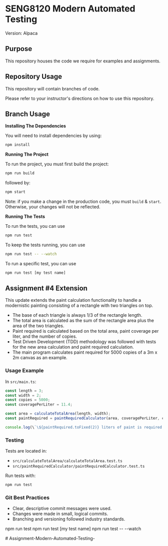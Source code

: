# SENG8120 Modern Automated Testing 

Version: Alpaca

## Purpose

This repository houses the code we require for examples and assignments.

## Repository Usage

This repository will contain branches of code.

Please refer to your instructor's directions on how to use this repository.

## Branch Usage

**Installing The Dependencies**

You will need to install dependencies by using:

```bash
npm install
```

**Running The Project**

To run the project, you must first build the project:

```bash
npm run build
```

followed by:

```bash
npm start
```

Note:  if you make a change in the production code, you must `build` & `start`.
Otherwise, your changes will not be reflected.

**Running The Tests**

To run the tests, you can use

```bash
npm run test
```

To keep the tests running, you can use

```bash
npm run test -- --watch
```

To run a specific test, you can use

```bash
npm run test [my test name]
```

## Assignment #4 Extension

This update extends the paint calculation functionality to handle a modernistic painting consisting of a rectangle with two triangles on top.

- The base of each triangle is always 1/3 of the rectangle length.
- The total area is calculated as the sum of the rectangle area plus the area of the two triangles.
- Paint required is calculated based on the total area, paint coverage per liter, and the number of copies.
- Test Driven Development (TDD) methodology was followed with tests for the new area calculation and paint required calculation.
- The main program calculates paint required for 5000 copies of a 3m x 2m canvas as an example.

### Usage Example

In `src/main.ts`:

```typescript
const length = 3;
const width = 2;
const copies = 5000;
const coveragePerLiter = 11.4;

const area = calculateTotalArea(length, width);
const paintRequired = paintRequiredCalculator(area, coveragePerLiter, copies);

console.log(\`\${paintRequired.toFixed(2)} liters of paint is required to cover \${copies} copies of the canvas with area \${area.toFixed(2)} m².\`);
```

### Testing

Tests are located in:

- `src/calculateTotalArea/calculateTotalArea.test.ts`
- `src/paintRequiredCalculator/paintRequiredCalculator.test.ts`

Run tests with:

```bash
npm run test
```

### Git Best Practices

- Clear, descriptive commit messages were used.
- Changes were made in small, logical commits.
- Branching and versioning followed industry standards.

npm run test
npm run test [my test name]
npm run test -- --watch

#   A s s i g n m e n t - M o d e r n - A u t o m a t e d - T e s t i n g -  
 